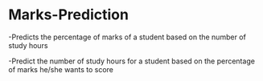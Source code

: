 # Marks-Prediction

-Predicts the percentage of marks of a student based on the number of
study hours

-Predict the number of study hours for a student based on the percentage of marks he/she wants to score

